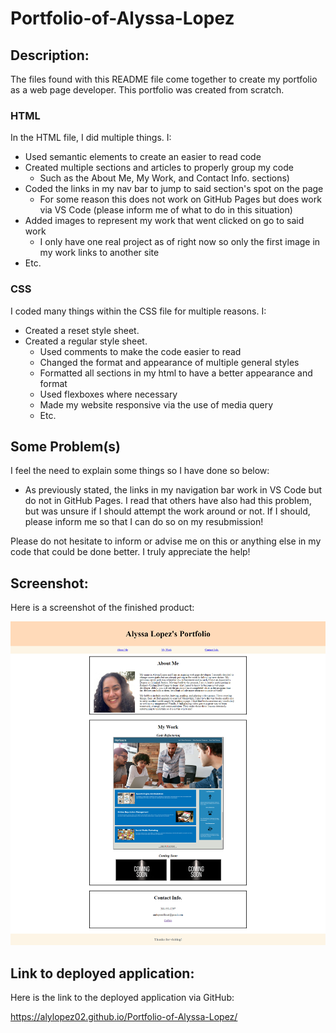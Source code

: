 # Portfolio-of-Alyssa-Lopez
## Description:
The files found with this README file come together to create my portfolio as a web page developer. This portfolio was created from scratch. 

### HTML
In the HTML file, I did multiple things. I:

- Used semantic elements to create an easier to read code
- Created multiple sections and articles to properly group my code 
    - Such as the About Me, My Work, and Contact Info. sections)
- Coded the links in my nav bar to jump to said section's spot on the page
    - For some reason this does not work on GitHub Pages but does work via VS Code (please inform me of what to do in this situation)
- Added images to represent my work that went clicked on go to said work
    - I only have one real project as of right now so only the first image in my work links to another site
- Etc. 

### CSS
I coded many things within the CSS file for multiple reasons. I: 

- Created a reset style sheet.
- Created a regular style sheet.
    - Used comments to make the code easier to read
    - Changed the format and appearance of multiple general styles
    - Formatted all sections in my html to have a better appearance and format
    - Used flexboxes where necessary
    - Made my website responsive via the use of media query
    - Etc.

## Some Problem(s)
I feel the need to explain some things so I have done so below:

- As previously stated, the links in my navigation bar work in VS Code but do not in GitHub Pages. I read that others have also had this problem, but was unsure if I should attempt the work around or not. If I should, please inform me so that I can do so on my resubmission!

Please do not hesitate to inform or advise me on this or anything else in my code that could be done better. I truly appreciate the help!

## Screenshot:
Here is a screenshot of the finished product:

![my finished portfolio](./README-assets/images/screenshot-of-deployed-application.png "My Finished Portfolio")

## Link to deployed application:

Here is the link to the deployed application via GitHub:

<a href="https://alylopez02.github.io/Portfolio-of-Alyssa-Lopez/">https://alylopez02.github.io/Portfolio-of-Alyssa-Lopez/</a>